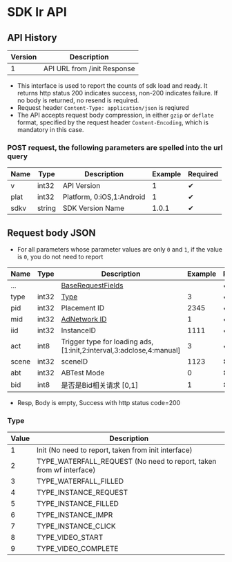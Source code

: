 # SDK lr API

## API History

|Version|Description|
|------|------|
| 1 | API URL from /init Response |

* This interface is used to report the counts of sdk load and ready. It returns http status 200 indicates success, non-200 indicates failure. If no body is returned, no resend is required.
* Request header `Content-Type: application/json` is reqiured
* The API accepts request body compression, in either `gzip` or `deflate` format, specified by the request header `Content-Encoding`, which is mandatory in this case.

### POST request, the following parameters are spelled into the url query

| Name|Type|Description|Example|Required|
| --- | ---| --- | --- | --- |
| v | int32 | API Version|1| ✔︎|
| plat | int32 | Platform, 0:iOS,1:Android|1| ✔︎|
| sdkv | string | SDK Version Name |1.0.1| ✔︎|

## Request body JSON

* For all parameters whose parameter values are only `0` and `1`, if the value is `0`, you do not need to report

| Name|Type|Description|Example|Required|
| --- | ---| --- | --- | --- |
|...||[BaseRequestFields](SDK_COMMON.md#baserequestfields)||✔︎|
| type | int32 | [Type](#type)|3|︎✔︎|
| pid | int32 | Placement ID | 2345|✔︎|
| mid | int32 | [AdNetwork ID](SDK_COMMON.md#adnetwork) | 1|✔︎|
| iid | int32 | InstanceID | 1111|✔︎|
| act | int8 | Trigger type for loading ads, [1:init,2:interval,3:adclose,4:manual] |3|✔︎|
| scene | int32 | sceneID |1123|✖︎|
| abt | int32 | ABTest Mode | 0 |✖︎|
| bid | int8 | 是否是Bid相关请求 [0,1] |1|✖︎|

* Resp, Body is empty, Success with http status code=200

### Type

|Value|Description|
| --- | ---|
| 1 | Init (No need to report, taken from init interface)|
| 2 | TYPE\_WATERFALL\_REQUEST (No need to report, taken from wf interface)|
| 3 | TYPE\_WATERFALL\_FILLED |
| 4 | TYPE\_INSTANCE\_REQUEST |
| 5 | TYPE\_INSTANCE\_FILLED |
| 6 | TYPE\_INSTANCE\_IMPR |
| 7 | TYPE\_INSTANCE\_CLICK |
| 8 | TYPE\_VIDEO\_START |
| 9 | TYPE\_VIDEO\_COMPLETE |
